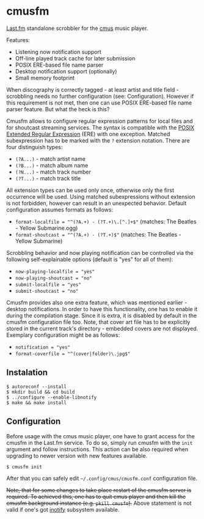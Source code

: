 cmusfm
======

[Last.fm](http://www.last.fm/) standalone scrobbler for the [cmus](https://cmus.github.io/) music
player.

Features:

* Listening now notification support
* Off-line played track cache for later submission
* POSIX ERE-based file name parser
* Desktop notification support (optionally)
* Small memory footprint

When discography is correctly tagged - at least artist and title field - scrobbling needs no
further configuration (see: Configuration). However if this requirement is not met, then one can
use POSIX ERE-based file name parser feature. But what the heck is this?

Cmusfm allows to configure regular expression patterns for local files and for shoutcast streaming
services. The syntax is compatible with the [POSIX Extended Regular
Expression](http://en.wikipedia.org/wiki/Regular_expression#Standards) (ERE) with one exception.
Matched subexpression has to be marked with the `?` extension notation. There are four distinguish
types:

* `(?A...)` - match artist name
* `(?B...)` - match album name
* `(?N...)` - match track number
* `(?T...)` - match track title

All extension types can be used only once, otherwise only the first occurrence will be used. Using
matched subexpressions without extension is not forbidden, however can result in an unexpected
behavior. Default configuration assumes formats as follows:

* `format-localfile = "^(?A.+) - (?T.+)\.[^.]+$"` (matches: The Beatles - Yellow Submarine.ogg)
* `format-shoutcast = "^(?A.+) - (?T.+)$"` (matches: The Beatles - Yellow Submarine)

Scrobbling behavior and now playing notification can be controlled via the following
self-explainable options (default is "yes" for all of them):

* `now-playing-localfile = "yes"`
* `now-playing-shoutcast = "no"`
* `submit-localfile = "yes"`
* `submit-shoutcast = "no"`

Cmusfm provides also one extra feature, which was mentioned earlier - desktop notifications. In
order to have this functionality, one has to enable it during the compilation stage. Since it is
extra, it is disabled by default in the cmusfm configuration file too. Note, that cover art file
has to be explicitly stored in the current track's directory - embedded covers are not displayed.
Exemplary configuration might be as follows:

* `notification = "yes"`
* `format-coverfile = "^(cover|folder)\.jpg$"`


Instalation
-----------

	$ autoreconf --install
	$ mkdir build && cd build
	$ ../configure --enable-libnotify
	$ make && make install


Configuration
-------------

Before usage with the cmus music player, one have to grant access for the cmusfm in the Last.fm
service. To do so, simply run cmusfm with the `init` argument and follow instructions. This action
can be also required when upgrading to newer version with new features available.

	$ cmusfm init

After that you can safely edit `~/.config/cmus/cmusfm.conf` configuration file.

~~Note, that for some changes to take place restart of the cmusfm server is required. To achieved
this, one has to quit cmus player and then kill the cmusfm background instance (e.g. `pkill
cmusfm`).~~ Above statement is not valid if one's got
[inotify](http://en.wikipedia.org/wiki/Inotify) subsystem available.
